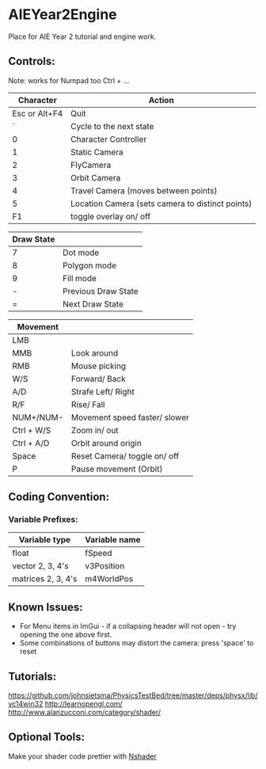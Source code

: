 # AIEYear2Engine
Place for AIE Year 2 tutorial and engine work.

## Controls:
Note: works for Numpad too
Ctrl + ...

| Character | Action 	|
| --- 		| --- 		|
|Esc or Alt+F4 		|Quit|
|` 		|Cycle to the next state|
|0 		|Character Controller |
|1 		|Static Camera|
|2 		|FlyCamera|
|3 		|Orbit Camera|
|4 		|Travel Camera (moves between points)|
|5 		|Location Camera (sets camera to distinct points)|
|F1 	|toggle overlay on/ off|

|Draw State||
| --- 		| --- 		|
|7 		|Dot mode|
|8 		|Polygon mode|
|9 		|Fill mode|
|- 		|Previous Draw State|
|= 		|Next Draw State|

|Movement||
| --- 		| --- 		|
|LMB 	||
|MMB 	|Look around|
|RMB 	|Mouse picking|
|W/S 	|Forward/ Back|
|A/D 	|Strafe Left/ Right|
|R/F 	|Rise/ Fall|
| NUM+/NUM-	| Movement speed faster/ slower|
|Ctrl + W/S |Zoom in/ out|
|Ctrl + A/D |Orbit around origin|
|Space 	|Reset Camera/ toggle on/ off|
|P 		|Pause movement (Orbit)|


## Coding Convention:
### Variable Prefixes: 
|Variable type|Variable name|
| --- 		| --- 		|
|float|fSpeed |
|vector 2, 3, 4's|v3Position|
|matrices 2, 3, 4's|m4WorldPos |

## Known Issues:
- For Menu items in ImGui - if a collapsing header will not open - try opening the one above first.
- Some combinations of buttons may distort the camera: press 'space' to reset

## Tutorials:
https://github.com/johnsietsma/PhysicsTestBed/tree/master/deps/physx/lib/vc14win32
http://learnopengl.com/
http://www.alanzucconi.com/category/shader/


## Optional Tools: 
Make your shader code prettier with [Nshader](https://github.com/samizzo/nshader/)
